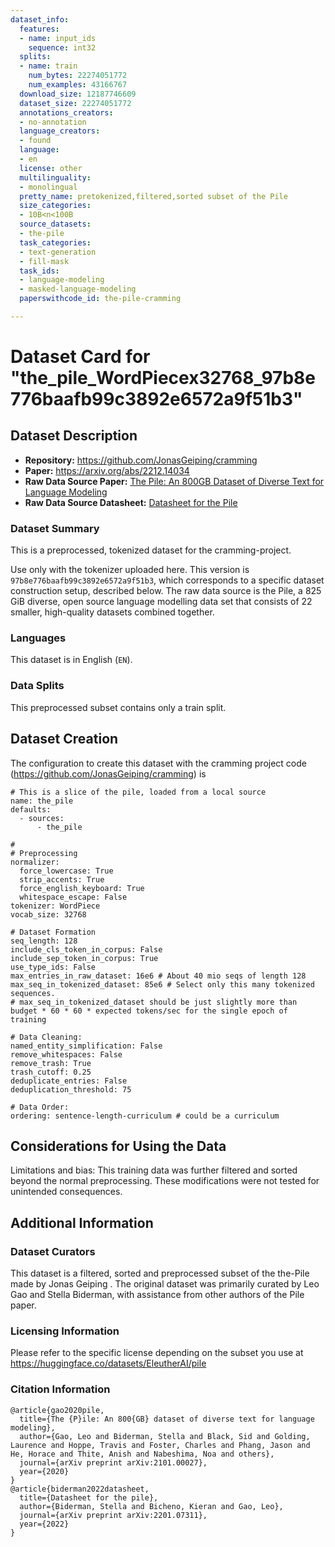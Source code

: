 ```yaml
---
dataset_info:
  features:
  - name: input_ids
    sequence: int32
  splits:
  - name: train
    num_bytes: 22274051772
    num_examples: 43166767
  download_size: 12187746609
  dataset_size: 22274051772
  annotations_creators:
  - no-annotation
  language_creators:
  - found
  language:
  - en
  license: other
  multilinguality:
  - monolingual
  pretty_name: pretokenized,filtered,sorted subset of the Pile
  size_categories:
  - 10B<n<100B
  source_datasets:
  - the-pile
  task_categories:
  - text-generation
  - fill-mask
  task_ids:
  - language-modeling
  - masked-language-modeling
  paperswithcode_id: the-pile-cramming

---
```

# Dataset Card for "the_pile_WordPiecex32768_97b8e776baafb99c3892e6572a9f51b3"


## Dataset Description

- **Repository:** https://github.com/JonasGeiping/cramming
- **Paper:** https://arxiv.org/abs/2212.14034
- **Raw Data Source Paper:** [The Pile: An 800GB Dataset of Diverse Text for Language Modeling](https://arxiv.org/abs/2101.00027)
- **Raw Data Source Datasheet:** [Datasheet for the Pile](https://arxiv.org/abs/2201.07311)

### Dataset Summary

This is a preprocessed, tokenized dataset for the cramming-project.

Use only with the tokenizer uploaded here.
This version is `97b8e776baafb99c3892e6572a9f51b3`, which corresponds to a specific dataset construction setup, described below.
The raw data source is the Pile, a 825 GiB diverse, open source language modelling data set that consists of 22 smaller, high-quality
datasets combined together.


### Languages

This dataset is in English (`EN`).

### Data Splits

This preprocessed subset contains only a train split.

## Dataset Creation

The configuration to create this dataset with the cramming project code (https://github.com/JonasGeiping/cramming) is

```
# This is a slice of the pile, loaded from a local source
name: the_pile
defaults:
  - sources:
      - the_pile

#
# Preprocessing
normalizer:
  force_lowercase: True
  strip_accents: True
  force_english_keyboard: True
  whitespace_escape: False
tokenizer: WordPiece
vocab_size: 32768

# Dataset Formation
seq_length: 128
include_cls_token_in_corpus: False
include_sep_token_in_corpus: True
use_type_ids: False
max_entries_in_raw_dataset: 16e6 # About 40 mio seqs of length 128
max_seq_in_tokenized_dataset: 85e6 # Select only this many tokenized sequences.
# max_seq_in_tokenized_dataset should be just slightly more than budget * 60 * 60 * expected tokens/sec for the single epoch of training

# Data Cleaning:
named_entity_simplification: False
remove_whitespaces: False
remove_trash: True
trash_cutoff: 0.25
deduplicate_entries: False
deduplication_threshold: 75

# Data Order:
ordering: sentence-length-curriculum # could be a curriculum

```

## Considerations for Using the Data

Limitations and bias:
This training data was further filtered and sorted beyond the normal preprocessing.
These modifications were not tested for unintended consequences.

## Additional Information

### Dataset Curators

This dataset is a filtered, sorted and preprocessed subset of the the-Pile made by Jonas Geiping . The original dataset was primarily curated by Leo Gao and Stella Biderman, with assistance from other authors of the Pile paper.

### Licensing Information

Please refer to the specific license depending on the subset you use at https://huggingface.co/datasets/EleutherAI/pile

### Citation Information

```
@article{gao2020pile,
  title={The {P}ile: An 800{GB} dataset of diverse text for language modeling},
  author={Gao, Leo and Biderman, Stella and Black, Sid and Golding, Laurence and Hoppe, Travis and Foster, Charles and Phang, Jason and He, Horace and Thite, Anish and Nabeshima, Noa and others},
  journal={arXiv preprint arXiv:2101.00027},
  year={2020}
}
@article{biderman2022datasheet,
  title={Datasheet for the pile},
  author={Biderman, Stella and Bicheno, Kieran and Gao, Leo},
  journal={arXiv preprint arXiv:2201.07311},
  year={2022}
}

